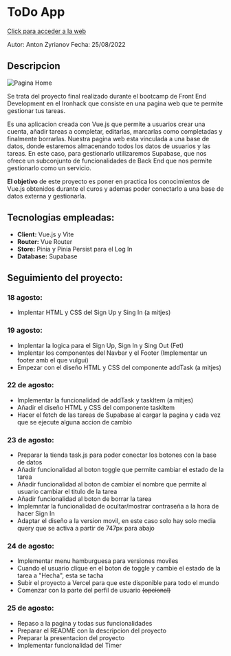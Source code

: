 # [](https://github.com/zantonz/final-project/blob/master/README.md)ToDo App

[Click para acceder a la web](https://todo-zantonz.vercel.app/)

Autor: Anton Zyrianov
Fecha: 25/08/2022

## Descripcion

![Pagina Home](https://i.postimg.cc/m2rV83dV/Captura-de-pantalla-2022-08-25-a-las-10-38-46.png)

Se trata del proyecto final realizado durante el bootcamp de Front End Development en el Ironhack que consiste en una pagina web que te permite gestionar tus tareas.

Es una aplicacion creada con Vue.js que permite a usuarios crear una cuenta, añadir tareas a completar, editarlas, marcarlas como completadas y finalmente borrarlas. Nuestra pagina web esta vinculada a una base de datos, donde estaremos almacenando todos los datos de usuarios y las tareas. En este caso, para gestionarlo utilizaremos Supabase, que nos ofrece un subconjunto de funcionalidades de Back End que nos permite gestionarlo como un servicio.

**El objetivo** de este proyecto es poner en practica los conocimientos de Vue.js obtenidos durante el curos y ademas poder conectarlo a una base de datos externa y gestionarla.

## Tecnologias empleadas:

- **Client:** Vue.js y Vite
- **Router:** Vue Router
- **Store:** Pinia y Pinia Persist para el Log In
- **Database:** Supabase

## Seguimiento del proyecto:

### 18 agosto:

- Implentar HTML y CSS del Sign Up y Sing In (a mitjes)

### 19 agosto:

- Implentar la logica para el Sign Up, Sign In y Sing Out (Fet)
- Implentar los componentes del Navbar y el Footer (Implementar un footer amb el que vulgui)
- Empezar con el diseño HTML y CSS del componente addTask (a mitjes)

### 22 de agosto:

- Implementar la funcionalidad de addTask y taskItem (a mitjes)
- Añadir el diseño HTML y CSS del componente taskItem
- Hacer el fetch de las tareas de Supabase al cargar la pagina y cada vez que se ejecute alguna accion de cambio

### 23 de agosto:

- Preparar la tienda task.js para poder conectar los botones con la base de datos
- Añadir funcionalidad al boton toggle que permite cambiar el estado de la tarea
- Añadir funcionalidad al boton de cambiar el nombre que permite al usuario cambiar el titulo de la tarea
- Añadir funcionalidad al boton de borrar la tarea
- Implemntar la funcionalidad de ocultar/mostrar contraseña a la hora de hacer Sign In
- Adaptar el diseño a la version movil, en este caso solo hay solo media query que se activa a partir de 747px para abajo

### 24 de agosto:

- Implementar menu hamburguesa para versiones moviles
- Cuando el usuario clique en el boton de toggle y cambie el estado de la tarea a "Hecha", esta se tacha
- Subir el proyecto a Vercel para que este disponible para todo el mundo
- Comenzar con la parte del perfil de usuario ~~(opcional)~~

### 25 de agosto:

- Repaso a la pagina y todas sus funcionalidades
- Preparar el README con la descripcion del proyecto
- Preparar la presentacion del proyecto
- Implementar funcionalidad del Timer
